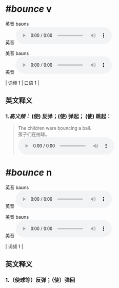# ***\#bounce*** v
英音 baʊns  
英音
<audio src="./media/bounce-B.aac" controls="controls"></audio>

美音 baʊns  
美音
<audio src="./media/bounce.aac" controls="controls"></audio>



| 词频 1 | 口语 1 |  

英文释义
---
### 1.*高义频：* **(使) 反弹；(使) 弹起； (使) 跳起：**  

 > The children were bouncing a ball.   
 > 孩子们在拍球。    
<audio src="./media/1-bounce.aac" controls="controls"></audio>


# ***\#bounce*** n
英音 baʊns  
英音
<audio src="./media/bounce-B.aac" controls="controls"></audio>

美音 baʊns  
美音
<audio src="./media/bounce.aac" controls="controls"></audio>



| 词频 1 |  

英文释义
---
### 1.**（使球等）反弹；（使）弹回**  


